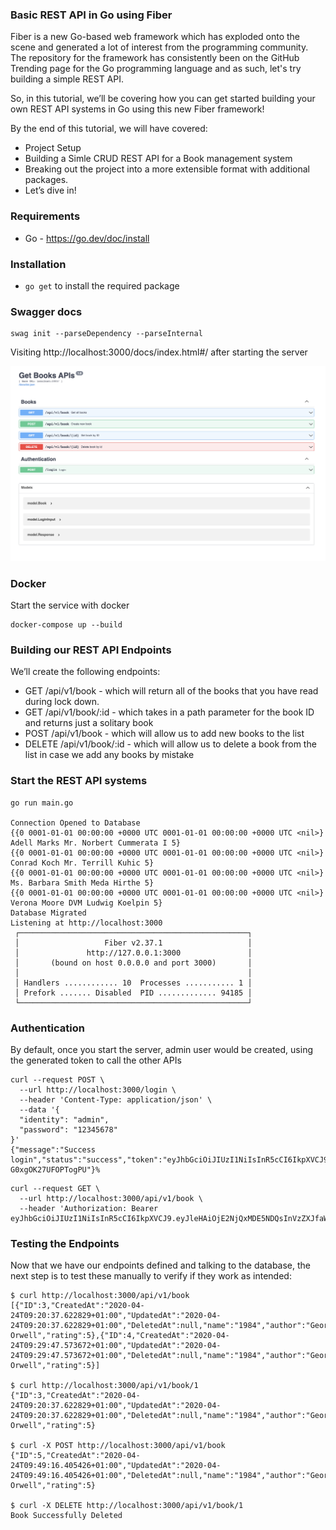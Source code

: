 ### Basic REST API in Go using Fiber

Fiber is a new Go-based web framework which has exploded onto the scene and generated a lot of interest from the programming community. The repository for the framework has consistently been on the GitHub Trending page for the Go programming language and as such, let's try building a simple REST API.

So, in this tutorial, we’ll be covering how you can get started building your own REST API systems in Go using this new Fiber framework!

By the end of this tutorial, we will have covered:

* Project Setup
* Building a Simle CRUD REST API for a Book management system
* Breaking out the project into a more extensible format with additional packages.
* Let’s dive in!

### Requirements

* Go - https://go.dev/doc/install

### Installation

* `go get` to install the required package

### Swagger docs

```
swag init --parseDependency --parseInternal
```

Visiting http://localhost:3000/docs/index.html#/ after starting the server

![swagger docs](./docs/swagger.png)

### Docker

Start the service with docker

```
docker-compose up --build
```

### Building our REST API Endpoints

We’ll create the following endpoints:

* GET /api/v1/book - which will return all of the books that you have read during lock down.
* GET /api/v1/book/:id - which takes in a path parameter for the book ID and returns just a solitary book
* POST /api/v1/book - which will allow us to add new books to the list
* DELETE /api/v1/book/:id - which will allow us to delete a book from the list in case we add any books by mistake

### Start the REST API systems

```
go run main.go

Connection Opened to Database
{{0 0001-01-01 00:00:00 +0000 UTC 0001-01-01 00:00:00 +0000 UTC <nil>} Adell Marks Mr. Norbert Cummerata I 5}
{{0 0001-01-01 00:00:00 +0000 UTC 0001-01-01 00:00:00 +0000 UTC <nil>} Conrad Koch Mr. Terrill Kuhic 5}
{{0 0001-01-01 00:00:00 +0000 UTC 0001-01-01 00:00:00 +0000 UTC <nil>} Ms. Barbara Smith Meda Hirthe 5}
{{0 0001-01-01 00:00:00 +0000 UTC 0001-01-01 00:00:00 +0000 UTC <nil>} Verona Moore DVM Ludwig Koelpin 5}
Database Migrated
Listening at http://localhost:3000
 ┌───────────────────────────────────────────────────┐ 
 │                   Fiber v2.37.1                   │ 
 │               http://127.0.0.1:3000               │ 
 │       (bound on host 0.0.0.0 and port 3000)       │ 
 │                                                   │ 
 │ Handlers ............ 10  Processes ........... 1 │ 
 │ Prefork ....... Disabled  PID ............. 94185 │ 
 └───────────────────────────────────────────────────┘ 

```
### Authentication

By default, once you start the server, admin user would be created, using the generated token to call the other APIs
```
curl --request POST \
  --url http://localhost:3000/login \
  --header 'Content-Type: application/json' \
  --data '{
  "identity": "admin",
  "password": "12345678"
}'
{"message":"Success login","status":"success","token":"eyJhbGciOiJIUzI1NiIsInR5cCI6IkpXVCJ9.eyJleHAiOjE2NjQxMDE4MzgsInVzZXJfaWQiOjEsInVzZXJuYW1lIjoiYWRtaW4ifQ.I9BR0cyt2lhYfnpWGrWaPR4K9-G0xgOK27UFOPTogPU"}% 
```

```
curl --request GET \
  --url http://localhost:3000/api/v1/book \
  --header 'Authorization: Bearer eyJhbGciOiJIUzI1NiIsInR5cCI6IkpXVCJ9.eyJleHAiOjE2NjQxMDE5NDQsInVzZXJfaWQiOjEsInVzZXJuYW1lIjoiYWRtaW4ifQ.7l5uLq4XvMGU1ZxRxZWj6f6jXXaM86EX2hq5xGIMyik'
```

### Testing the Endpoints

Now that we have our endpoints defined and talking to the database, the next step is to test these manually to verify if they work as intended:

```
$ curl http://localhost:3000/api/v1/book
[{"ID":3,"CreatedAt":"2020-04-24T09:20:37.622829+01:00","UpdatedAt":"2020-04-24T09:20:37.622829+01:00","DeletedAt":null,"name":"1984","author":"George Orwell","rating":5},{"ID":4,"CreatedAt":"2020-04-24T09:29:47.573672+01:00","UpdatedAt":"2020-04-24T09:29:47.573672+01:00","DeletedAt":null,"name":"1984","author":"George Orwell","rating":5}]

$ curl http://localhost:3000/api/v1/book/1
{"ID":3,"CreatedAt":"2020-04-24T09:20:37.622829+01:00","UpdatedAt":"2020-04-24T09:20:37.622829+01:00","DeletedAt":null,"name":"1984","author":"George Orwell","rating":5}

$ curl -X POST http://localhost:3000/api/v1/book
{"ID":5,"CreatedAt":"2020-04-24T09:49:16.405426+01:00","UpdatedAt":"2020-04-24T09:49:16.405426+01:00","DeletedAt":null,"name":"1984","author":"George Orwell","rating":5}

$ curl -X DELETE http://localhost:3000/api/v1/book/1
Book Successfully Deleted
```